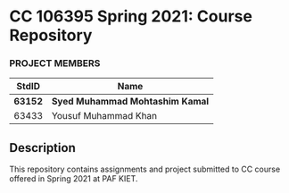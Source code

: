 # CC 106395 Spring 2021: Course Repository #
### PROJECT MEMBERS ###
StdID | Name
------------ | -------------
**63152** | **Syed Muhammad Mohtashim Kamal** <!--this is the group leader in bold-->
63433 | Yousuf Muhammad Khan
## Description ##
This repository contains assignments and project submitted to CC course offered in Spring 2021 at PAF KIET.

